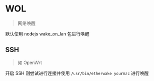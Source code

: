 # WOL

> 网络唤醒

默认使用 nodejs wake_on_lan 包进行唤醒

## SSH

> 如 OpenWrt

开启 SSH 则尝试进行连接并使用 `/usr/bin/etherwake yourmac` 进行唤醒
